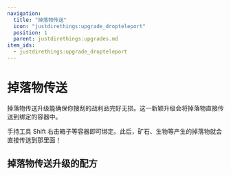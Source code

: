 ```yaml
---
navigation:
  title: "掉落物传送"
  icon: "justdirethings:upgrade_dropteleport"
  position: 1
  parent: justdirethings:upgrades.md
item_ids:
  - justdirethings:upgrade_dropteleport
---
```


# 掉落物传送

掉落物传送升级能确保你搜刮的战利品完好无损。这一新颖升级会将掉落物直接传送到绑定的容器中。

手持工具 Shift 右击箱子等容器即可绑定。此后，矿石、生物等产生的掉落物就会直接传送到那里面！

## 掉落物传送升级的配方



<Recipe id="justdirethings:upgrade_dropteleport" />

